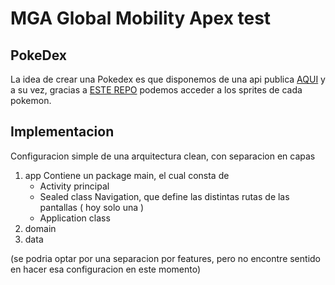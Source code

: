 # MGA Global Mobility Apex test


## PokeDex

La idea de crear una Pokedex es que disponemos de una api publica [AQUI](https://pokeapi.co/)
y a su vez, gracias a [ESTE REPO](https://raw.githubusercontent.com/PokeAPI/sprites/master/sprites/pokemon/1.png)
podemos acceder a los sprites de cada pokemon.

## Implementacion

Configuracion simple de una arquitectura clean, con separacion en capas
1. app
    Contiene un package main, el cual consta de
    - Activity principal
    - Sealed class Navigation, que define las distintas rutas de las pantallas ( hoy solo una )
    - Application class
2. domain
3. data

(se podria optar por una separacion por features, pero no encontre sentido en hacer esa configuracion en este momento)










